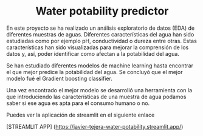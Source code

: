 <h1 align="center"> Water potability predictor </h1>

En este proyecto se ha realizado un análisis exploratorio de datos (EDA) de diferentes muestras de aguas. Diferentes características del agua han sido estudiadas como por ejemplo pH, conductividad o dureza entre otras. Estas características han sido visualizadas para mejorar la comprensión de los datos y, así, poder identificar como afectan a la potabilidad del agua.

Se han estudiado diferentes modelos de machine learning hasta encontrar el que mejor predice la potabilidad del agua. Se concluyó que el mejor modelo fué el Gradient boosting classifier.

Una vez encontrado el mejor modelo se desarrolló una herramienta con la que introduciendo las características de una muestra de agua podamos saber si ese agua es apta para el consumo humano o no.

Puedes ver la aplicación de streamlit en el siguiente enlace

[STREAMLIT APP] (https://javier-tejera-water-potability.streamlit.app/)
